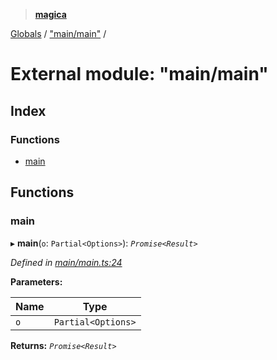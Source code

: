 > **[magica](../README.md)**

[Globals](../README.md) / ["main/main"](_main_main_.md) /

# External module: "main/main"

## Index

### Functions

* [main](_main_main_.md#main)

## Functions

###  main

▸ **main**(`o`: `Partial<Options>`): *`Promise<Result>`*

*Defined in [main/main.ts:24](https://github.com/cancerberoSgx/magica/blob/0c53937/src/main/main.ts#L24)*

**Parameters:**

Name | Type |
------ | ------ |
`o` | `Partial<Options>` |

**Returns:** *`Promise<Result>`*